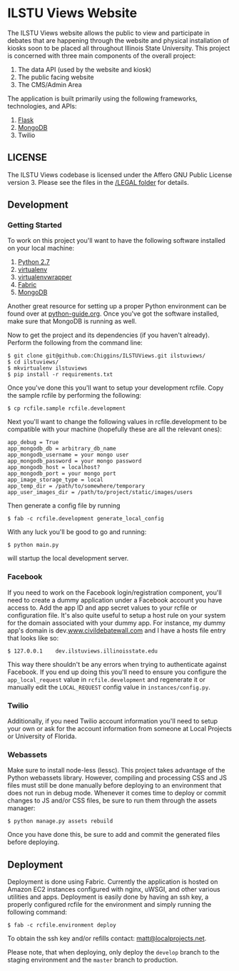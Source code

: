 # ILSTU Views Website

The ILSTU Views website allows the public to view and participate in debates that are happening through the website and physical installation of kiosks soon to be placed all throughout Illinois State University. This project is concerned with three main components of the overall project:

1. The data API (used by the website and kiosk)
2. The public facing website
3. The CMS/Admin Area

The application is built primarily using the following frameworks, technologies, and APIs:

1. [Flask](http://flask.pocoo.org/)
2. [MongoDB](http://www.mongodb.org/)
3. Twilio

## LICENSE

The ILSTU Views codebase is licensed under the Affero GNU Public License version 3. Please see the files in the [/LEGAL folder](https://github.com/Chiggins/ILSTUViews/tree/master/LEGAL) for details.

## Development

### Getting Started

To work on this project you'll want to have the following software installed on your local machine:

1. [Python 2.7](http://www.python.org)
2. [virtualenv](http://www.virtualenv.org)
3. [virtualenvwrapper](http://www.doughellmann.com/projects/virtualenvwrapper/)
4. [Fabric](http://www.fabfile.org)
4. [MongoDB](http://www.mongodb.org/)

Another great resource for setting up a proper Python environment can be found over at [python-guide.org](python-guide.org). Once you've got the software installed, make sure that MongoDB is running as well.

Now to get the project and its dependencies (if you haven't already). Perform the following from the command line:

    $ git clone git@github.com:Chiggins/ILSTUViews.git ilstuviews/
    $ cd ilstuviews/
    $ mkvirtualenv ilstuviews
    $ pip install -r requirements.txt

Once you've done this you'll want to setup your development rcfile. Copy the sample rcfile by performing the following:

    $ cp rcfile.sample rcfile.development 

Next you'll want to change the following values in rcfile.development to be compatible with your machine (hopefully these are all the relevant ones):

    app_debug = True
    app_mongodb_db = arbitrary_db_name
    app_mongodb_username = your mongo user
    app_mongodb_password = your mongo password
    app_mongodb_host = localhost?
    app_mongodb_port = your mongo port
    app_image_storage_type = local
    app_temp_dir = /path/to/somewhere/temporary
    app_user_images_dir = /path/to/project/static/images/users

Then generate a config file by running
    
	$ fab -c rcfile.development generate_local_config

With any luck you'll be good to go and running:

    $ python main.py

will startup the local development server.

### Facebook

If you need to work on the Facebook login/registration component, you'll need to create a dummy application under a Facebook account you have access to. Add the app ID and app secret values to your rcfile or configuration file. It's also quite useful to setup a host rule on your system for the domain associated with your dummy app. For instance, my dummy app's domain is dev.www.civildebatewall.com and I have a hosts file entry that looks like so:

    $ 127.0.0.1    dev.ilstuviews.illinoisstate.edu

This way there shouldn't be any errors when trying to authenticate against Facebook. If you end up doing this you'll need to ensure you configure the `app_local_request` value in `rcfile.development` and regenerate it or manually edit the `LOCAL_REQUEST` config value in `instances/config.py`.

### Twilio

Additionally, if you need Twilio account information you'll need to setup your own or ask for the account information from someone at Local Projects or University of Florida.

### Webassets
Make sure to install node-less (lessc). 
This project takes advantage of the Python webassets library. However, compiling and processing CSS and JS files must still be done manually before deploying to an environment that does not run in debug mode. Whenever it comes time to deploy or commit changes to JS and/or CSS files, be sure to run them through the assets manager:

    $ python manage.py assets rebuild

Once you have done this, be sure to add and commit the generated files before deploying.

## Deployment

Deployment is done using Fabric. Currently the application is hosted on Amazon EC2 instances configured with nginx, uWSGI, and other various utilities and apps. Deployment is easily done by having an ssh key, a properly configured rcfile for the environment and simply running the following command:

    $ fab -c rcfile.environment deploy

To obtain the ssh key and/or refills contact: matt@localprojects.net.

Please note, that when deploying, only deploy the `develop` branch to the staging environment and the `master` branch to production.
